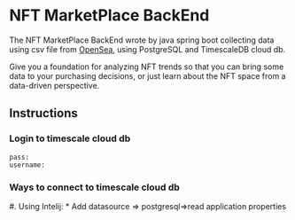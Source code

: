 # NFT MarketPlace BackEnd
The NFT MarketPlace BackEnd wrote by java spring boot  collecting data using csv file from [OpenSea](https://opensea.io), using PostgreSQL and TimescaleDB cloud db.

Give you a foundation for analyzing NFT trends so that you can bring some data to your purchasing decisions, or just learn about the NFT space from a data-driven perspective.

## Instructions
### Login to timescale cloud db
    pass:
    username:
###  Ways to connect to timescale cloud db

#. Using Intelij:
    * Add datasource => postgresql=>read application properties
